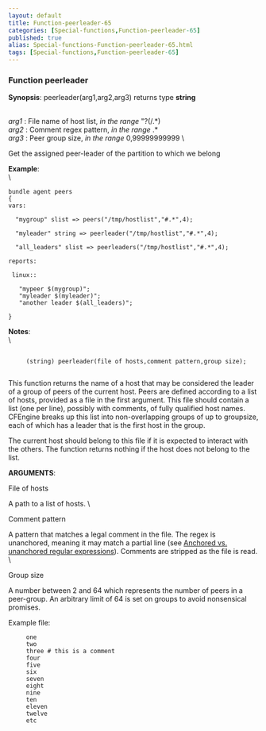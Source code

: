 ```yaml
---
layout: default
title: Function-peerleader-65
categories: [Special-functions,Function-peerleader-65]
published: true
alias: Special-functions-Function-peerleader-65.html
tags: [Special-functions,Function-peerleader-65]
---
```


### Function peerleader

**Synopsis**: peerleader(arg1,arg2,arg3) returns type **string**

\
 *arg1* : File name of host list, *in the range* "?(/.\*) \
 *arg2* : Comment regex pattern, *in the range* .\* \
 *arg3* : Peer group size, *in the range* 0,99999999999 \

Get the assigned peer-leader of the partition to which we belong

**Example**:\
 \

~~~~ {.verbatim}
bundle agent peers
{
vars:

  "mygroup" slist => peers("/tmp/hostlist","#.*",4);

  "myleader" string => peerleader("/tmp/hostlist","#.*",4);

  "all_leaders" slist => peerleaders("/tmp/hostlist","#.*",4);

reports:

 linux::

   "mypeer $(mygroup)";
   "myleader $(myleader)";
   "another leader $(all_leaders)";

}
~~~~

**Notes**:\
 \

~~~~ {.example}
     
     (string) peerleader(file of hosts,comment pattern,group size);
     
~~~~

This function returns the name of a host that may be considered the
leader of a group of peers of the current host. Peers are defined
according to a list of hosts, provided as a file in the first argument.
This file should contain a list (one per line), possibly with comments,
of fully qualified host names. CFEngine breaks up this list into
non-overlapping groups of up to groupsize, each of which has a leader
that is the first host in the group.

The current host should belong to this file if it is expected to
interact with the others. The function returns nothing if the host does
not belong to the list.

**ARGUMENTS**:

File of hosts

A path to a list of hosts. \

Comment pattern

A pattern that matches a legal comment in the file. The regex is
unanchored, meaning it may match a partial line (see [Anchored vs.
unanchored regular
expressions](#Anchored-vs_002e-unanchored-regular-expressions)).
Comments are stripped as the file is read. \

Group size

A number between 2 and 64 which represents the number of peers in a
peer-group. An arbitrary limit of 64 is set on groups to avoid
nonsensical promises.

Example file:

~~~~ {.smallexample}
     one
     two
     three # this is a comment
     four
     five
     six
     seven
     eight
     nine
     ten
     eleven
     twelve
     etc
     
~~~~
